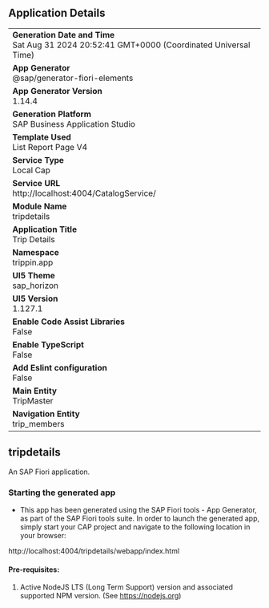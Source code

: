 ## Application Details
|               |
| ------------- |
|**Generation Date and Time**<br>Sat Aug 31 2024 20:52:41 GMT+0000 (Coordinated Universal Time)|
|**App Generator**<br>@sap/generator-fiori-elements|
|**App Generator Version**<br>1.14.4|
|**Generation Platform**<br>SAP Business Application Studio|
|**Template Used**<br>List Report Page V4|
|**Service Type**<br>Local Cap|
|**Service URL**<br>http://localhost:4004/CatalogService/|
|**Module Name**<br>tripdetails|
|**Application Title**<br>Trip Details|
|**Namespace**<br>trippin.app|
|**UI5 Theme**<br>sap_horizon|
|**UI5 Version**<br>1.127.1|
|**Enable Code Assist Libraries**<br>False|
|**Enable TypeScript**<br>False|
|**Add Eslint configuration**<br>False|
|**Main Entity**<br>TripMaster|
|**Navigation Entity**<br>trip_members|

## tripdetails

An SAP Fiori application.

### Starting the generated app

-   This app has been generated using the SAP Fiori tools - App Generator, as part of the SAP Fiori tools suite.  In order to launch the generated app, simply start your CAP project and navigate to the following location in your browser:

http://localhost:4004/tripdetails/webapp/index.html

#### Pre-requisites:

1. Active NodeJS LTS (Long Term Support) version and associated supported NPM version.  (See https://nodejs.org)


